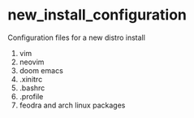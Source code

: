 # new_install_configuration
Configuration files for a new distro install

1. vim
2. neovim
3. doom emacs
4. .xinitrc
5. .bashrc
6. .profile
7. feodra and arch linux packages
